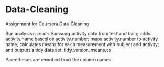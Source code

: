 Data-Cleaning
=============

Assignment for Coursera Data Cleaning

Run.analysis.r:
	reads Samsung activity data from test and train;
	adds activity.name based on activity.number;
	maps activity.number to activity name;
	calculates means for each measurement with subject and activity;
	and outputs a tidy data set: tidy_version_means.cs
	
Parentheses are remobed from the column names
